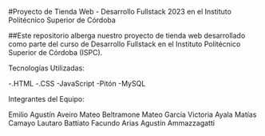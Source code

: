 
#Proyecto de Tienda Web - Desarrollo Fullstack 2023 en el Instituto Politécnico Superior de Córdoba

##Este repositorio alberga nuestro proyecto de tienda web desarrollado como parte del curso de Desarrollo Fullstack en el Instituto Politécnico Superior de Córdoba (ISPC).

Tecnologías Utilizadas:

-.HTML -.CSS -JavaScript -Pitón -MySQL

Integrantes del Equipo:

Emilio Agustín Aveiro Mateo Beltramone Mateo García Victoria Ayala Matías Camayo Lautaro Battiato Facundo Arias Agustín Ammazzagatti
